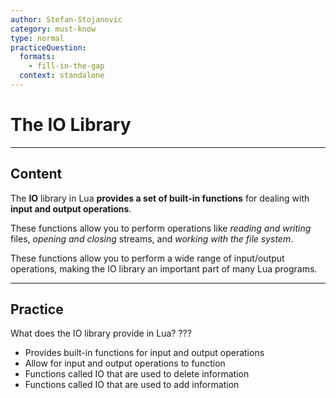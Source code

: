 ```yaml
---
author: Stefan-Stojanovic
category: must-know
type: normal
practiceQuestion:
  formats:
    - fill-in-the-gap
  context: standalone
---
```


# The IO Library

---
## Content

The **IO** library in Lua **provides a set of built-in functions** for dealing with **input and output operations**. 

These functions allow you to perform operations like *reading and writing* files, *opening and closing* streams, and *working with the file system*.

These functions allow you to perform a wide range of input/output operations, making the IO library an important part of many Lua programs.

---

## Practice

What does the IO library provide in Lua? ???

- Provides built-in functions for input and output operations
- Allow for input and output operations to function
- Functions called IO that are used to delete information
- Functions called IO that are used to add information